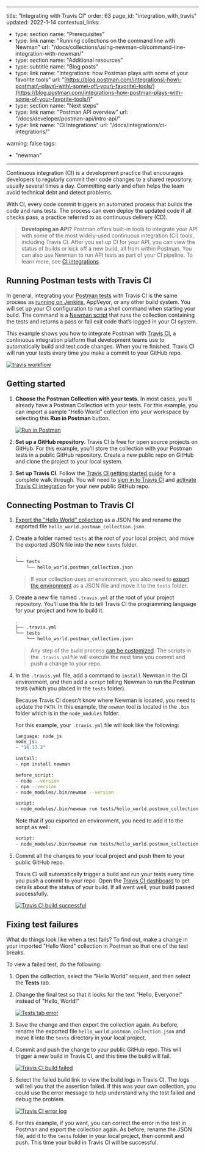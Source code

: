 *** ** * ** ***

title: "Integrating with Travis CI"
order: 63
page\_id: "integration\_with\_travis"
updated: 2022\-1\-14
contextual\_links:

* type: section name: "Prerequisites"
* type: link name: "Running collections on the command line with Newman" url: "/docs/collections/using\-newman\-cli/command\-line\-integration\-with\-newman/"
* type: section name: "Additional resources"
* type: subtitle name: "Blog posts"
* type: link name: "Integrations: how Postman plays with some of your favorite tools" url: "[https://blog.postman.com/integrations\-how\-postman\-plays\-with\-some\-of\-your\-favorite\-tools/](https://blog.postman.com/integrations-how-postman-plays-with-some-of-your-favorite-tools/)"
* type: section name: "Next steps"
* type: link name: "Postman API overview" url: "/docs/developer/postman\-api/intro\-api/"
* type: link name: "CI Integrations" url: "/docs/integrations/ci\-integrations/"

warning: false
tags:

* "newman"

*** ** * ** ***

Continuous integration \(CI\) is a development practice that encourages developers to regularly commit their code changes to a shared repository, usually several times a day. Committing early and often helps the team avoid technical debt and detect problems.

With CI, every code commit triggers an automated process that builds the code and runs tests. The process can even deploy the updated code if all checks pass, a practice referred to as continuous delivery \(CD\).
> 
> **Developing an API?** Postman offers built\-in tools to integrate your API with some of the most widely\-used continuous integration \(CI\) tools, including Travis CI. After you set up CI for your API, you can view the status of builds or kick off a new build, all from within Postman. You can also use Newman to run API tests as part of your CI pipeline. To learn more, see [CI integrations](/docs/integrations/ci-integrations/).

Running Postman tests with Travis CI
------------------------------------

In general, integrating your [Postman tests](/docs/writing-scripts/test-scripts/) with Travis CI is the same process as [running on Jenkins](/docs/collections/using-newman-cli/integration-with-jenkins/), AppVeyor, or any other build system. You will set up your CI configuration to run a shell command when starting your build. The command is a [Newman script](/docs/collections/using-newman-cli/command-line-integration-with-newman/) that runs the collection containing the tests and returns a pass or fail exit code that’s logged in your CI system.

This example shows you how to integrate Postman with [Travis CI](https://travis-ci.com/), a continuous integration platform that development teams use to automatically build and test code changes. When you're finished, Travis CI will run your tests every time you make a commit to your GitHub repo.

[![travis workflow](https://assets.postman.com/postman-docs/travis_workflow.png)](https://assets.postman.com/postman-docs/travis_workflow.png)

Getting started
---------------

1. **Choose the Postman Collection with your tests.** In most cases, you'll already have a Postman Collection with your tests. For this example, you can import a sample "Hello World" collection into your workspace by selecting this **Run in Postman** button.

   [![Run in Postman](https://run.pstmn.io/button.svg)](https://god.gw.postman.com/run-collection/92cc7527bbab2bedffbd?action=collection%2Fimport)
2. **Set up a GitHub repository.** Travis CI is free for open source projects on GitHub. For this example, you'll store the collection with your Postman tests in a public GitHub repository. Create a new public repo on GitHub and clone the project to your local system.

3. **Set up Travis CI.** Follow the [Travis CI getting started guide](https://docs.travis-ci.com/user/getting-started) for a complete walk through. You will need to [sign in to Travis CI](https://app.travis-ci.com/signin) and [activate Travis CI integration](https://app.travis-ci.com/account/repositories) for your new public GitHub repo.

Connecting Postman to Travis CI
-------------------------------

1. [Export the "Hello World" collection](/docs/getting-started/importing-and-exporting-data/) as a JSON file and rename the exported file `hello_world.postman_collection.json`.

2. Create a folder named `tests` at the root of your local project, and move the exported JSON file into the new `tests` folder.

   ```bash
   .
   └── tests
       └── hello_world.postman_collection.json
   ```
   > 
   > If your collection uses an environment, you also need to [export the environment](/docs/sending-requests/managing-environments/) as a JSON file and move it to the `tests` folder.
3. Create a new file named `.travis.yml` at the root of your project repository. You'll use this file to tell Travis CI the programming language for your project and how to  build it.

   ```bash
   .
   ├── .travis.yml
   └── tests
       └── hello_world.postman_collection.json
   ```
   > 
   > Any step of the build process [can be customized](https://docs.travis-ci.com/user/customizing-the-build). The scripts in the `.travis.yml`file will execute the next time you commit and push a change to your repo.
4. In the `.travis.yml` file, add a command to `install` Newman in the CI environment, and then add a `script` telling Newman to run the Postman tests \(which you placed in the `tests` folder\).

   Because Travis CI doesn’t know where Newman is located, you need to update the `PATH`. In this example, the `newman` tool is located in the `.bin` folder which is in the `node_modules` folder.

   For this example, your `.travis.yml` file will look like the following:

   ```bash
   language: node_js
   node_js:
   - "16.13.2"
   
   install:
   - npm install newman
   
   before_script:
   - node --version
   - npm --version
   - node_modules/.bin/newman --version
   
   script:
   - node_modules/.bin/newman run tests/hello_world.postman_collection.json
   ```

   Note that if you exported an environment, you need to add it to the script as well:

   ```bash
   script:
   - node_modules/.bin/newman run tests/hello_world.postman_collection.json -e tests/tests.postman_environment.json
   ```

5. Commit all the changes to your local project and push them to your public GitHub repo.

   Travis CI will automatically trigger a build and run  your tests every time you push a commit to your repo. Open the [Travis CI dashboard](https://app.travis-ci.com/dashboard) to get details about the status of your build. If all went well, your build passed successfully.

   [![Travis CI build successful](https://assets.postman.com/postman-docs/travis-ci-build-success.jpg)](https://assets.postman.com/postman-docs/travis-ci-build-success.jpg)

Fixing test failures
--------------------

What do things look like when a test fails? To find out, make a change in your imported "Hello Word" collection in Postman so that one of the test breaks.

To view a failed test, do the following:

1. Open the collection, select the "Hello World" request, and then select the **Tests** tab.

2. Change the final test so that it looks for the text "Hello, Everyone\!" instead of "Hello, World\!"

   [![Tests tab error](https://assets.postman.com/postman-docs/travis-ci-test-error-example-v9-9.jpg)](https://assets.postman.com/postman-docs/travis-ci-test-error-example-v9-9.jpg)
3. Save the change and then export the collection again. As before, rename the exported file `hello_world.postman_collection.json` and move it into the `tests` directory in your local project.

4. Commit and push the change to your public GitHub repo. This will trigger a new build in Travis CI, and this time the build will fail.

   [![Travis CI build failed](https://assets.postman.com/postman-docs/travis-ci-build-failed.jpg)](https://assets.postman.com/postman-docs/travis-ci-build-failed.jpg)
5. Select the failed build link to view the build logs in Travis CI. The logs will tell you that the assertion failed. If this was your own collection, you could use the error message to help understand why the test failed and debug the problem.

   [![Travis CI error log](https://assets.postman.com/postman-docs/travis-ci-error-log.jpg)](https://assets.postman.com/postman-docs/travis-ci-error-log.jpg)
6. For this example, if you want, you can correct the error in the test in Postman and export the collection again. As before, rename the JSON file, add it to the `tests` folder in your local project, then commit and push. This time your build in Travis CI will be successful.


